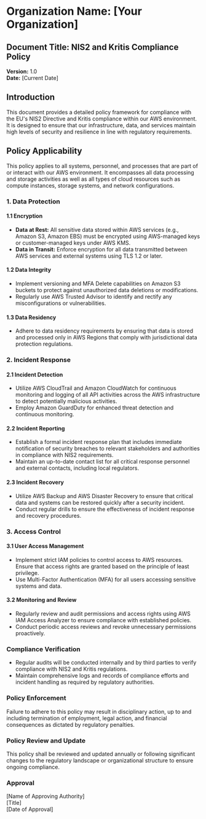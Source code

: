 # Organization Name: [Your Organization]

## Document Title: NIS2 and Kritis Compliance Policy

**Version:** 1.0  
**Date:** [Current Date]

## Introduction

This document provides a detailed policy framework for compliance with the EU's NIS2 Directive and Kritis compliance within our AWS environment. It is designed to ensure that our infrastructure, data, and services maintain high levels of security and resilience in line with regulatory requirements.

## Policy Applicability

This policy applies to all systems, personnel, and processes that are part of or interact with our AWS environment. It encompasses all data processing and storage activities as well as all types of cloud resources such as compute instances, storage systems, and network configurations.

### 1. Data Protection

#### 1.1 Encryption

- **Data at Rest:** All sensitive data stored within AWS services (e.g., Amazon S3, Amazon EBS) must be encrypted using AWS-managed keys or customer-managed keys under AWS KMS.
- **Data in Transit:** Enforce encryption for all data transmitted between AWS services and external systems using TLS 1.2 or later.

#### 1.2 Data Integrity

- Implement versioning and MFA Delete capabilities on Amazon S3 buckets to protect against unauthorized data deletions or modifications.
- Regularly use AWS Trusted Advisor to identify and rectify any misconfigurations or vulnerabilities.

#### 1.3 Data Residency

- Adhere to data residency requirements by ensuring that data is stored and processed only in AWS Regions that comply with jurisdictional data protection regulations.

### 2. Incident Response

#### 2.1 Incident Detection

- Utilize AWS CloudTrail and Amazon CloudWatch for continuous monitoring and logging of all API activities across the AWS infrastructure to detect potentially malicious activities.
- Employ Amazon GuardDuty for enhanced threat detection and continuous monitoring.

#### 2.2 Incident Reporting

- Establish a formal incident response plan that includes immediate notification of security breaches to relevant stakeholders and authorities in compliance with NIS2 requirements.
- Maintain an up-to-date contact list for all critical response personnel and external contacts, including local regulators.

#### 2.3 Incident Recovery

- Utilize AWS Backup and AWS Disaster Recovery to ensure that critical data and systems can be restored quickly after a security incident.
- Conduct regular drills to ensure the effectiveness of incident response and recovery procedures.

### 3. Access Control

#### 3.1 User Access Management

- Implement strict IAM policies to control access to AWS resources. Ensure that access rights are granted based on the principle of least privilege.
- Use Multi-Factor Authentication (MFA) for all users accessing sensitive systems and data.

#### 3.2 Monitoring and Review

- Regularly review and audit permissions and access rights using AWS IAM Access Analyzer to ensure compliance with established policies.
- Conduct periodic access reviews and revoke unnecessary permissions proactively.

### Compliance Verification

- Regular audits will be conducted internally and by third parties to verify compliance with NIS2 and Kritis regulations.
- Maintain comprehensive logs and records of compliance efforts and incident handling as required by regulatory authorities.

### Policy Enforcement

Failure to adhere to this policy may result in disciplinary action, up to and including termination of employment, legal action, and financial consequences as dictated by regulatory penalties.

### Policy Review and Update

This policy shall be reviewed and updated annually or following significant changes to the regulatory landscape or organizational structure to ensure ongoing compliance.

### Approval

[Name of Approving Authority]  
[Title]  
[Date of Approval]